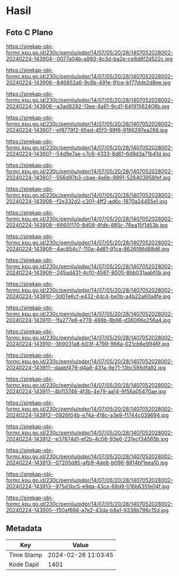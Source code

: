 # Hasil

## Foto C Plano

https://sirekap-obj-formc.kpu.go.id/230c/pemilu/pdpr/14/07/05/20/28/1407052028002-20240224-143904--0077a04b-a993-4c3d-ba2e-ce8d8f2d522c.jpg

https://sirekap-obj-formc.kpu.go.id/230c/pemilu/pdpr/14/07/05/20/28/1407052028002-20240224-143906--846852a6-9c6b-491e-91ce-b177dde2d8ee.jpg

https://sirekap-obj-formc.kpu.go.id/230c/pemilu/pdpr/14/07/05/20/28/1407052028002-20240224-143906--a3ad8292-13ee-4a61-9cd1-64f91562408b.jpg

https://sirekap-obj-formc.kpu.go.id/230c/pemilu/pdpr/14/07/05/20/28/1407052028002-20240224-143907--ef8779f2-65ed-45f3-99f6-9166297ea266.jpg

https://sirekap-obj-formc.kpu.go.id/230c/pemilu/pdpr/14/07/05/20/28/1407052028002-20240224-143907--54d9e7ae-c7c6-4333-8d61-6d9d3a71b41d.jpg

https://sirekap-obj-formc.kpu.go.id/230c/pemilu/pdpr/14/07/05/20/28/1407052028002-20240224-143907--556d97b3-cbae-4e6b-9991-526403958fef.jpg

https://sirekap-obj-formc.kpu.go.id/230c/pemilu/pdpr/14/07/05/20/28/1407052028002-20240224-143908--f2e332d2-c301-4ff2-ad6c-1870a24455e1.jpg

https://sirekap-obj-formc.kpu.go.id/230c/pemilu/pdpr/14/07/05/20/28/1407052028002-20240224-143908--66601170-8d08-4fdb-885c-76ea15f1d53b.jpg

https://sirekap-obj-formc.kpu.go.id/230c/pemilu/pdpr/14/07/05/20/28/1407052028002-20240224-143909--4ac854c7-110a-4d81-91ca-8626f86d88d6.jpg

https://sirekap-obj-formc.kpu.go.id/230c/pemilu/pdpr/14/07/05/20/28/1407052028002-20240224-143909--245ad431-4cf0-4587-8005-8bb031aabf0b.jpg

https://sirekap-obj-formc.kpu.go.id/230c/pemilu/pdpr/14/07/05/20/28/1407052028002-20240224-143910--3d07e6cf-e432-4dc4-be0b-a4b22a60a4fe.jpg

https://sirekap-obj-formc.kpu.go.id/230c/pemilu/pdpr/14/07/05/20/28/1407052028002-20240224-143910--1fa277e8-e778-488b-8b66-d36066e256a4.jpg

https://sirekap-obj-formc.kpu.go.id/230c/pemilu/pdpr/14/07/05/20/28/1407052028002-20240224-143910--369031a8-b03f-4799-966a-021cb6e9946f.jpg

https://sirekap-obj-formc.kpu.go.id/230c/pemilu/pdpr/14/07/05/20/28/1407052028002-20240224-143911--daabf479-d4a8-431a-9e71-13bc598dfa92.jpg

https://sirekap-obj-formc.kpu.go.id/230c/pemilu/pdpr/14/07/05/20/28/1407052028002-20240224-143911--4b113746-4f3b-4e79-aa14-9f56a05470ae.jpg

https://sirekap-obj-formc.kpu.go.id/230c/pemilu/pdpr/14/07/05/20/28/1407052028002-20240224-143912--0926f04b-e74a-418c-a3e9-f1744c039694.jpg

https://sirekap-obj-formc.kpu.go.id/230c/pemilu/pdpr/14/07/05/20/28/1407052028002-20240224-143912--e37874d1-ef2b-4c08-93e6-231ecf34565b.jpg

https://sirekap-obj-formc.kpu.go.id/230c/pemilu/pdpr/14/07/05/20/28/1407052028002-20240224-143913--07205d85-afb9-4de8-b096-8814bf1eea10.jpg

https://sirekap-obj-formc.kpu.go.id/230c/pemilu/pdpr/14/07/05/20/28/1407052028002-20240224-143913--975d3bc5-e9da-43ca-88d9-016b635fe04f.jpg

https://sirekap-obj-formc.kpu.go.id/230c/pemilu/pdpr/14/07/05/20/28/1407052028002-20240224-143905--f50af666-a7e2-43da-b8a1-9338b796c15d.jpg


## Metadata

| Key        | Value               |
| ---------- | ------------------- |
| Time Stamp | 2024-02-26 11:03:45 |
| Kode Dapil | 1401                |



